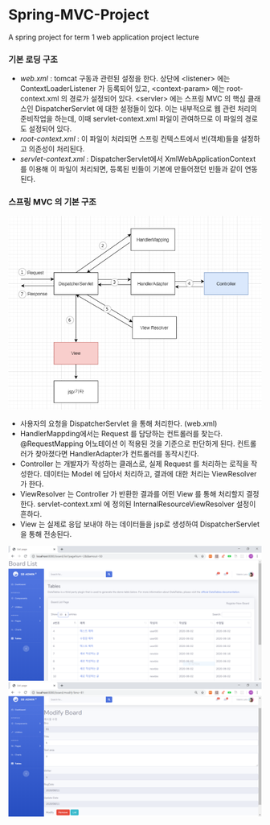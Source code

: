 # Spring-MVC-Project
 A spring project for term 1 web application project lecture
 
 ### 기본 로딩 구조
 - *web.xml* : tomcat 구동과 관련된 설정을 한다. 상단에 \<listener\> 에는  ContextLoaderListener 가 등록되어 있고, \<context-param\> 에는 root-context.xml 의 경로가 설정되어 있다. \<servler\> 에는 스프링 MVC 의 핵심 클래스인 DispatcherServlet 에 대한 설정들이 있다. 이는 내부적으로 웹 관련 처리의 준비작업을 하는데, 이때 servlet-context.xml 파일이 관여하므로 이 파일의 경로도 설정되어 있다. 
 - *root-context.xml* : 이 파일이 처리되면 스프링 컨텍스트에서 빈\(객체\)들을 설정하고 의존성이 처리된다. 
 - *servlet-context.xml* : DispatcherServlet에서 XmlWebApplicationContext 를 이용해 이 파일이 처리되면, 등록된 빈들이 기본에 만들어졌던 빈들과 같이 연동된다. 
 
 ### 스프링 MVC 의 기본 구조
<img src="/img-for-git/mvc.PNG" alt="mvc image"/>
<ul>
    <li>사용자의 요청을 DispatcherServlet 을 통해 처리한다. (web.xml)</li>
    <li>HandlerMappding에서는 Request 를 담당하는 컨트롤러를 찾는다. @RequestMapping 어노테이션 이 적용된 것을 기준으로 판단하게 된다. 컨트롤러가 찾아졌다면 HandlerAdapter가 컨트롤러를 동작시킨다.</li>
    <li>Controller 는 개발자가 작성하는 클래스로, 실제 Request 를 처리하는 로직을 작성한다. 데이터는 Model 에 담아서 처리하고, 결과에 대한 처리는 ViewResolver 가 한다.</li>
    <li>ViewResolver 는 Controller 가 반환한 결과를 어떤 View 를 통해 처리할지 결정한다. servlet-context.xml 에 정의된 InternalResourceViewResolver 설정이 흔하다.</li>
    <li>View 는 실제로 응답 보내야 하는 데이터들을 jsp로 생성하여 DispatcherServlet 을 통해 전송된다.</li>
</ul>

<img src="/img-for-git/list1.PNG" alt="list page"/>
<img src="/img-for-git/modify.PNG" alt="modify page"/>
